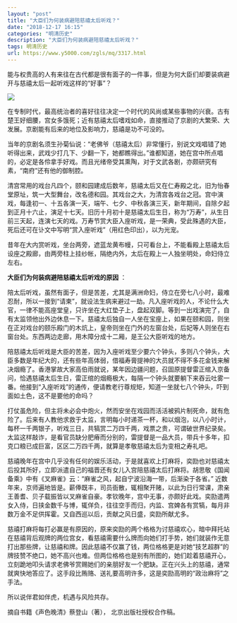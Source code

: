 ```yaml
---
layout: "post"
title: "大臣们为何装病避陪慈禧太后听戏？"
date: "2018-12-17 16:15"
categories: "明清历史"
description: "大臣们为何装病避陪慈禧太后听戏？"
tags: 明清历史
url: https://www.y5000.com/zgls/mq/3317.html
---
```






能与权贵高的人有来往在古代都是很有面子的一件事，但是为何大臣们却要装病避开与慈禧太后一起听戏这样的“好事”？

![](https://img.y5000.com/uploads/allimg/161022/4-1610221545252I.jpg)

在专制时代，最高统治者的喜好往往决定一个时代的风尚或某些事物的兴衰。古有楚王好细腰，宫女多饿死；近有慈禧太后嗜戏如命，直接推动了京剧的大繁荣、大发展。京剧能有后来的地位及影响力，慈禧是功不可没的。

当年的京剧名须生孙菊仙说：“老佛爷（慈禧太后）非常懂行，别说文戏唱错了她听得出来，武戏少打几下、少翻一下，她都瞧得出。”谁都知道，她在宫中所点唱的，必定是各伶拿手好戏。而且光绪帝受其熏陶，对于文武各剧，亦颇研究有素，“南府”还有他的御制腔。

清宫常用的戏台凡四个，颐和园建成后数年，慈禧太后又在仁寿殿之北，旧为怡春堂原址，筑一大型舞台，改名德和园。其戏台之大，为清宫各戏台之冠。宫中演戏，每逢初一、十五各演一天，端午、七夕、中秋各演三天，新年期间，自除夕起到正月十六止，演足十七天。旧历十月初十是慈禧太后生日，称为“万寿”，从生日前三天起，连演七天的戏。万寿节赏大臣入座听戏，是一荣典，受此殊遇的大臣，死后还可在讣文中写明“赏入座听戏”（用红色印出），以为光宠。

昔年在大内赏听戏，坐台两旁，遮蓝龙黄布幔，只可看台上，不能看殿上慈禧太后设座之殿廊，由两旁柱上挂纱帐，隔绝内外，太后在殿上一人独坐明处，命妇侍立左右。

**大臣们为何装病避陪慈禧太后听戏的原因** ：

陪太后听戏，虽然有面子，但是苦差，尤其是满洲命妇，侍立在旁七八小时，最难忍耐，所以一接到“请柬”，就设法生病来避过一劫。凡入座听戏的人，不论什么大官，一律不能高座堂皇，只许坐在大红垫子上，盘起双脚。等到一出戏演完了，自有太监领他出外边休息一下。慈禧太后独自一人坐在宝座上，如果在颐和园，则坐在正对戏台的颐乐殿门的木炕上，皇帝则坐在门外的左窗台处，后妃等人则坐在右窗台处。东西两边走廊，用木障分成十二厢，是王公大臣听戏的地方。

陪慈禧太后听戏是大臣的苦差，因为入座听戏至少要六个钟头，多则八个钟头，大臣多数是年纪大的，还有些年高体弱，借福寿膏提神的大员就不得不多花金钱来解决烟瘾了。香港掌故大家高伯雨就说，某年因边疆问题，召固原提督雷正绾入京备问，恰遇慈禧太后生日，雷正绾的烟瘾极大，每隔一个钟头就要躺下来吞云吐雾一番。他接到“入座听戏”的通传，便请教老行尊规矩，知道一坐就七八个钟头，吓到面如土色，这不是要他的命吗？

打仗虽危险，但主将未必会中炮火，然而安坐在戏园而活活被鸦片制死命，就有危险了。后来有人教他求救于太监，言明每小时递茶一杯，和以烟泡，以八小时计，每杯一千两银子，听戏三日，共犒赏二万四千两，戏票之贵，可谓破世界纪录矣。太监这样敲诈，是看官员缺分肥瘠而分别的，雷提督是一品大员，带兵十多年，扣克口粮已成巨富，区区二万四千两，就算是孝敬慈禧太后为变相之寿礼吧。

慈禧晚年在宫中几乎没有任何的娱乐活动，于是就喜欢上打麻将，奕劻也对慈禧太后投其所好，立即派遣自己的福晋还有女儿入宫陪慈禧太后打麻将。胡思敬《国闻备乘》中有《叉麻雀》云：“麻雀之风，起自宁波沿海一带，后渐染于各省。”
近数年来，京师遍地皆是。薪俸既丰，司员衙散，辄相聚开赌，以此为日行常课，肃亲王善耆、贝子载振皆以叉麻雀自豪。孝钦晚年，宫中无事，亦颇好此戏。奕劻遣两女入侍，日挟金数千与博，辄佯负，往往空手而归，内监、宫婢各有赏犒，每月非数万金不足供挥霍。又自西巡以后，贡献之风日盛，奕劻所献尤多。

慈禧打麻将每打必赢是有原因的，原来奕劻的两个格格为讨慈禧欢心，暗中拜托站在慈禧背后观牌的两位宫女，看慈禧需要什么牌而向她们打手势，她们就装作无意打出那些牌，让慈禧和牌。因此慈禧不仅赢了钱，两位格格更是对她“技艺超群”的牌技赞不绝口，她不高兴也难。但两位格格也是别有所图的，她们趁着慈禧开心，立刻跪地叩头请求老佛爷赏赐她们的亲朋好友一个肥缺。正在兴头上的慈禧，通常就爽快地答应了。这手段比贿赂、送礼要高明许多，这是奕劻高明的“政治麻将”之手法。

所以说伴君如伴虎，机遇与风险共存。

摘自书籍《声色晚清》蔡登山（著）， 北京出版社授权合作稿。
